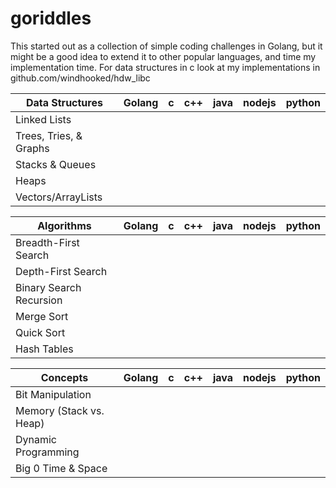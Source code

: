 # goriddles
This started out as a collection of simple coding challenges in Golang, but it might be a good idea to extend it to other popular languages, and time my implementation time. For data structures in c look at my implementations in github.com/windhooked/hdw_libc

|Data  Structures  | Golang | c | c++ | java | nodejs | python |
| --- | --- | --- | --- | ---| ---| --- |
|Linked  Lists  | |||||
|Trees, Tries, & Graphs |||||| 
|Stacks & Queues ||||||
|Heaps | |||||
|Vectors/ArrayLists |||||| 

| Algorithms | Golang | c | c++ | java | nodejs | python |
| --- | --- | --- | --- | ---| ---| --- |
Breadth-First Search ||||||
Depth-First  Search  | |||||
Binary  Search  Recursion ||||||
Merge  Sort  | |||||
Quick  Sort  ||||||
| Hash Tables | |||||


| Concepts |Golang | c | c++ | java | nodejs | python |
| --- | --- | --- | --- | ---| ---| --- |
Bit     Manipulation  ||||||
Memory  (Stack vs. Heap) ||||||
Dynamic  Programming  ||||||
Big  0 Time &  Space  ||||||

